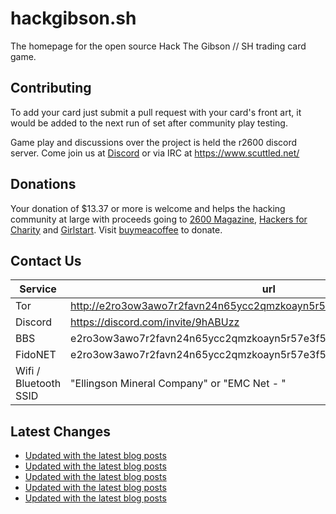 # hackgibson.sh
The homepage for the open source Hack The Gibson // SH trading card game.


## Contributing

To add your card just submit a pull request with your card's front art, it would be added to the next run of set after community play testing.

Game play and discussions over the project is held the r2600 discord server. Come join us at [Discord](https://discord.com/invite/9hABUzz) or via IRC at https://www.scuttled.net/


## Donations

Your donation of $13.37 or more is welcome and helps the hacking community at large with proceeds going to [2600 Magazine](https://2600.com/), [Hackers for Charity](https://hackersforcharity.org) and [Girlstart](https://girlstart.org).  Visit [buymeacoffee](https://www.buymeacoffee.com/hackgibson.sh) to donate.


## Contact Us

Service | url
-|-
Tor | http://e2ro3ow3awo7r2favn24n65ycc2qmzkoayn5r57e3f56nvjwdcgg32ad.onion
Discord | https://discord.com/invite/9hABUzz
BBS | e2ro3ow3awo7r2favn24n65ycc2qmzkoayn5r57e3f56nvjwdcgg32ad.onion:23
FidoNET | e2ro3ow3awo7r2favn24n65ycc2qmzkoayn5r57e3f56nvjwdcgg32ad.onion:24554
Wifi / Bluetooth SSID | "Ellingson Mineral Company" or "EMC Net - <fidonet address>"

## Latest Changes
<!-- BLOG-POST-LIST:START -->
- [Updated with the latest blog posts](https://github.com/DFW2600/hackgibson.sh/commit/d1e26b422f06a7c02adb842fd63a50f07abae573)
- [Updated with the latest blog posts](https://github.com/DFW2600/hackgibson.sh/commit/58773dcb8a8ee9d484c8c220ca997e10ba3a0caf)
- [Updated with the latest blog posts](https://github.com/DFW2600/hackgibson.sh/commit/b4297c3bb9f0b7390b3dd866b9ff8e371d18a26e)
- [Updated with the latest blog posts](https://github.com/DFW2600/hackgibson.sh/commit/6dbef8214e6cb63c5ab24a9da0a4622e142002bb)
- [Updated with the latest blog posts](https://github.com/DFW2600/hackgibson.sh/commit/e5436160f82c45150e0d0fab980f0ccf1161f995)
<!-- BLOG-POST-LIST:END -->
